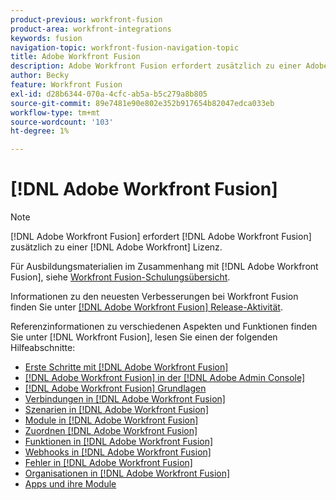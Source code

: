 ```yaml
---
product-previous: workfront-fusion
product-area: workfront-integrations
keywords: fusion
navigation-topic: workfront-fusion-navigation-topic
title: Adobe Workfront Fusion
description: Adobe Workfront Fusion erfordert zusätzlich zu einer Adobe Workfront-Lizenz eine Adobe Workfront Fusion-Lizenz.
author: Becky
feature: Workfront Fusion
exl-id: d28b6344-070a-4cfc-ab5a-b5c279a8b805
source-git-commit: 89e7481e90e802e352b917654b82047edca033eb
workflow-type: tm+mt
source-wordcount: '103'
ht-degree: 1%

---
```


# [!DNL Adobe Workfront Fusion]

>[!NOTE]
>
>[!DNL Adobe Workfront Fusion] erfordert [!DNL Adobe Workfront Fusion] zusätzlich zu einer [!DNL Adobe Workfront] Lizenz.

Für Ausbildungsmaterialien im Zusammenhang mit [!DNL Adobe Workfront Fusion], siehe [Workfront Fusion-Schulungsübersicht](https://experienceleague.adobe.com/docs/workfront-learn/tutorials-workfront/fusion/welcome-to-workfront-fusion/workfront-fusion-overview.html?lang=en).

Informationen zu den neuesten Verbesserungen bei Workfront Fusion finden Sie unter [[!DNL Adobe Workfront Fusion] Release-Aktivität](../product-announcements/product-releases/fusion-release-activity/fusion-release-activity.md).

Referenzinformationen zu verschiedenen Aspekten und Funktionen finden Sie unter [!DNL Workfront Fusion], lesen Sie einen der folgenden Hilfeabschnitte:

* [Erste Schritte mit [!DNL Adobe Workfront Fusion]](../workfront-fusion/get-started/get-started.md)
* [[!DNL Adobe Workfront Fusion] in der [!DNL Adobe Admin Console]](../workfront-fusion/fusion-in-admin-console/fusion-in-admin-console.md)
* [[!DNL Adobe Workfront Fusion] Grundlagen](../workfront-fusion/workfront-fusion-basics/workfront-fusion-basics.md)
* [Verbindungen in [!DNL Adobe Workfront Fusion]](../workfront-fusion/connections/connections.md)
* [Szenarien in [!DNL Adobe Workfront Fusion]](../workfront-fusion/scenarios/scenarios.md)
* [Module in [!DNL Adobe Workfront Fusion]](../workfront-fusion/modules/modules.md)
* [Zuordnen [!DNL Adobe Workfront Fusion]](../workfront-fusion/mapping/mapping.md)
* [Funktionen in [!DNL Adobe Workfront Fusion]](../workfront-fusion/functions/functions.md)
* [Webhooks in [!DNL Adobe Workfront Fusion]](../workfront-fusion/webhooks/webhooks.md)
* [Fehler in [!DNL Adobe Workfront Fusion]](../workfront-fusion/errors/errors.md)
* [Organisationen in [!DNL Adobe Workfront Fusion]](../workfront-fusion/organizations/organizations.md)
* [Apps und ihre Module](../workfront-fusion/apps-and-their-modules/apps-and-their-modules.md)

